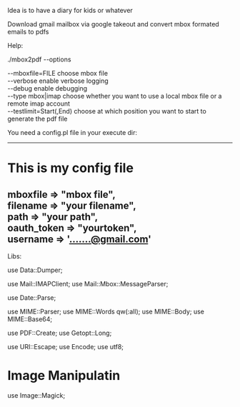 Idea is to have a diary for kids or whatever

Download gmail mailbox via google takeout and convert mbox formated emails to pdfs

Help:

./mbox2pdf --options

--mboxfile=FILE              choose mbox file<br>
--verbose                    enable verbose logging<br>
--debug                      enable debugging<br>
--type mbox|imap             choose whether you want to use a local mbox file or a remote imap account<br>
--testlimit=Start(,End)      choose at which position you want to start to generate the pdf file<br>

You need a config.pl file in your execute dir:

----------------------------------------------------------------------
# This is my config file

mboxfile        => "mbox file",<br>
filename        => "your filename",<br>
path            => "your path",<br>
oauth_token     => "yourtoken",<br>
username        => '.......@gmail.com'<br>
----------------------------------------------------------------------

Libs:

use Data::Dumper;

use Mail::IMAPClient;
use Mail::Mbox::MessageParser;

use Date::Parse;

use MIME::Parser;
use MIME::Words qw(:all);
use MIME::Body;
use MIME::Base64;

use PDF::Create;
use Getopt::Long;

use URI::Escape;
use Encode;
use utf8;

# Image Manipulatin
use Image::Magick;
